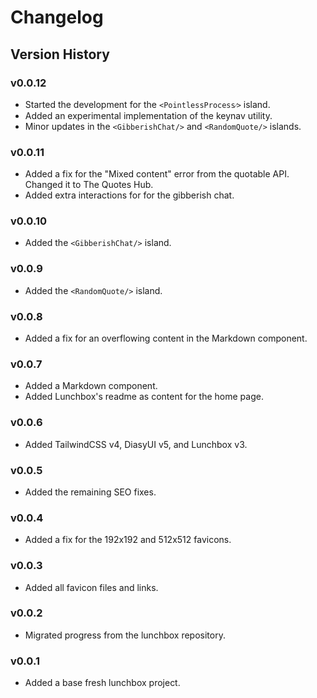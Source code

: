 # Changelog

## Version History

### v0.0.12

- Started the development for the `<PointlessProcess⁄>` island.
- Added an experimental implementation of the keynav utility.
- Minor updates in the `<GibberishChat/>` and `<RandomQuote/>` islands.

### v0.0.11

- Added a fix for the "Mixed content" error from the quotable API. Changed it to
  The Quotes Hub.
- Added extra interactions for for the gibberish chat.

### v0.0.10

- Added the `<GibberishChat/>` island.

### v0.0.9

- Added the `<RandomQuote/>` island.

### v0.0.8

- Added a fix for an overflowing content in the Markdown component.

### v0.0.7

- Added a Markdown component.
- Added Lunchbox's readme as content for the home page.

### v0.0.6

- Added TailwindCSS v4, DiasyUI v5, and Lunchbox v3.

### v0.0.5

- Added the remaining SEO fixes.

### v0.0.4

- Added a fix for the 192x192 and 512x512 favicons.

### v0.0.3

- Added all favicon files and links.

### v0.0.2

- Migrated progress from the lunchbox repository.

### v0.0.1

- Added a base fresh lunchbox project.
